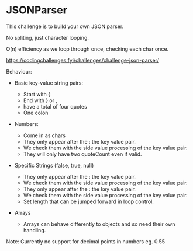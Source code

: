 # JSONParser
This challenge is to build your own JSON parser.

No spliting, just character looping. 

O(n) efficiency as we loop through once, checking each char once.

https://codingchallenges.fyi/challenges/challenge-json-parser/


Behaviour:

- Basic key-value string pairs:
  - Start with {
  - End with } or ,
  - have a total of four quotes
  - One colon 

- Numbers:
  - Come in as chars
  - They only appear after the : the key value pair.
  - We check them with the side value processing of the key value pair.
  - They will only have two quoteCount even if valid.

- Specific Strings (false, true, null)
  - They only appear after the : the key value pair.
  - We check them with the side value processing of the key value pair.
  - They only appear after the : the key value pair.
  - We check them with the side value processing of the key value pair.
  - Set length that can be jumped forward in loop control.

- Arrays
  - Arrays can behave differently to objects and so need their own handling.

Note: 
Currently no support for decimal points in numbers eg. 0.55